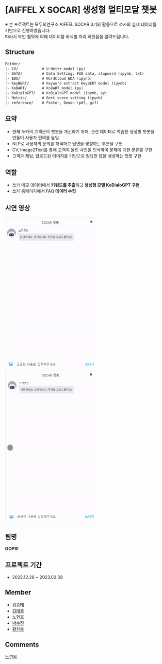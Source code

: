 # [AIFFEL X SOCAR] 생성형 멀티모달 챗봇


※ 본 프로젝트는 모두의연구소 AIFFEL SOCAR 3기의 활동으로 쏘카의 실제 데이터를 기반으로 진행하였습니다.  
따라서 보안 협약에 의해 데이터를 비식별 처리 하였음을 알려드립니다.

## Structure

```
Folder/
|- CV/           # U-Net++ model (py)
|- DATA/         # Data Setting, FAQ data, stopword (ipynb, txt)
|- EDA/          # WordCloud EDA (ipynb)
|- KeyBERT/      # Keyword extract KeyBERT model (ipynb)
|- KoBART/       # KoBART model (py)
|- KoDialoGPT/   # KoDialoGPT model (ipynb, py)
|- Metric/       # Bert score setting (ipynb)
|- reference/    # Poster, Demon (pdf, gif)
```

## **요약**

- 현재 쏘카의 고객문의 챗봇을 개선하기 위해, 관련 데이터로 학습한 생성형 챗봇을 만들어 사용자 편의를 높임
- NLP로 사용자의 문의를 해석하고 답변을 생성하는 부분을 구현
- CV, Image2Text를 통해 고객이 올린 사진을 인식하여 문제에 대한 분류를 구현
- 고객과 채팅, 업로드된 이미지를 기반으로 필요한 답을 생성하는 챗봇 구현

## **역할**

- 쏘카 메모 데이터에서 **키워드를 추출**하고 **생성형 모델 KoDialoGPT 구현**
- 쏘카 홈페이지에서 FAQ **데이터 수집**



## 시연 영상
<img src="reference/FAQ_시연.gif" width="300" height="500"/> <img src="reference/시동문제_시연.gif" width="300" height="500"/>

## 팀명 
**OOPS!**

## 프로젝트 기간
- 2022.12.26 ~ 2023.02.08


## **Member**
- [김종태](https://github.com/happybell80)
- [김태종](https://github.com/xowhddk123)
- [노현호](https://github.com/nhh2907)
- [박수진](https://github.com/darkhairlove)
- [황한용](https://github.com/hwangsae91)


## Comments
[느낀점](https://www.notion.so/data--scientist/AIFFEL-X-SOCAR-e15b894c6dee4fff82fafa70184cc1ce?pvs=4#f3d4c80455b645ab85b66fca3174cbc7)
